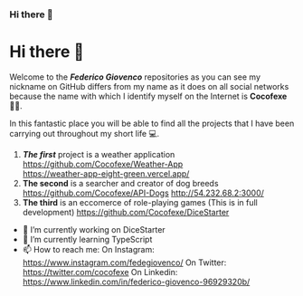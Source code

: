 ### Hi there 👋

# Hi there 👋
Welcome to the ***Federico Giovenco*** repositories as you can see my nickname on GitHub differs from my name as it does on all social networks because the name with which I identify myself on the Internet is **Cocofexe** 👨‍💻.

In this fantastic place you will be able to find all the projects that I have been carrying out throughout my short life 💻.

 1. ***The first*** project is a weather application 
	https://github.com/Cocofexe/Weather-App  
	https://weather-app-eight-green.vercel.app/
 2. **The second** is a searcher and creator of dog breeds
	 https://github.com/Cocofexe/API-Dogs
	 http://54.232.68.2:3000/
 3. **The third** is an eccomerce of role-playing games (This is in full development)
	 https://github.com/Cocofexe/DiceStarter

- 🔭 I’m currently working on DiceStarter
- 🌱 I’m currently learning TypeScript
- 📫 How to reach me: 
	On Instagram: https://www.instagram.com/fedegiovenco/ 
	On Twitter: https://twitter.com/cocofexe
	On Linkedin: https://www.linkedin.com/in/federico-giovenco-96929320b/
<!--
**Cocofexe/Cocofexe** is a ✨ _special_ ✨ repository because its `README.md` (this file) appears on your GitHub profile.

Here are some ideas to get you started:

- 🔭 I’m currently working on ...
- 🌱 I’m currently learning ...
- 👯 I’m looking to collaborate on ...
- 🤔 I’m looking for help with ...
- 💬 Ask me about ...
- 📫 How to reach me: ...
- 😄 Pronouns: ...
- ⚡ Fun fact: ...
-->

